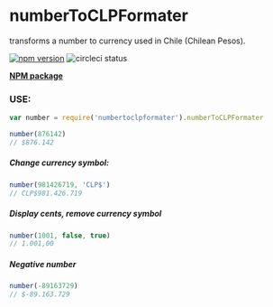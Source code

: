 # numberToCLPFormater
transforms a number to currency used in Chile (Chilean Pesos).

[![npm version](https://badge.fury.io/js/numbertoclpformater.svg)](https://badge.fury.io/js/numbertoclpformater)
![circleci status](https://circleci.com/gh/juanbrujo/numberToCLPFormater.svg?style=shield&circle-token=:circle-token)

**[NPM package](https://www.npmjs.com/package/numbertoclpformater)**

### USE: 

```javascript
var number = require('numbertoclpformater').numberToCLPFormater

number(876142) 
// $876.142
```

##### Change currency symbol:

```javascript
number(981426719, 'CLP$')
// CLP$981.426.719
```

##### Display cents, remove currency symbol

```javascript
number(1001, false, true)
// 1.001,00
```

##### Negative number

```javascript
number(-89163729)
// $-89.163.729
```
